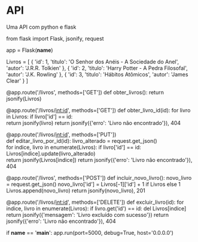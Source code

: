 # API
Uma API com python e flask


from flask import Flask, jsonify, request

app = Flask(__name__)

Livros = [
    {
        'id': 1,
        'titulo': 'O Senhor dos Anéis - A Sociedade do Anel',
        'autor': 'J.R.R. Tolkien'
    },
    {
        'id': 2,
        'titulo': 'Harry Potter - A Pedra Filosofal',
        'autor': 'J.K. Rowling'
    },
    {
        'id': 3,
        'titulo': 'Hábitos Atômicos',
        'autor': 'James Clear'
    }
]

@app.route('/livros', methods=['GET']) 
def obter_livros():
    return jsonify(Livros)

@app.route('/livros/<int:id>', methods=['GET']) 
def obter_livro_id(id):
    for livro in Livros:
        if livro['id'] == id:  
            return jsonify(livro)
    return jsonify({'erro': 'Livro não encontrado'}), 404  

@app.route('/livros/<int:id>', methods=['PUT'])  
def editar_livro_por_id(id):
    livro_alterado = request.get_json()  
    for indice, livro in enumerate(Livros): 
        if livro['id'] == id:
            Livros[indice].update(livro_alterado)  
            return jsonify(Livros[indice])
    return jsonify({'erro': 'Livro não encontrado'}), 404


@app.route('/livros', methods=['POST'])
def incluir_novo_livro():
    novo_livro = request.get_json()
    novo_livro['id'] = Livros[-1]['id'] + 1 if Livros else 1
    Livros.append(novo_livro)
    return jsonify(novo_livro), 201

@app.route('/livros/<int:id>', methods=['DELETE'])
def excluir_livro(id):
    for indice, livro in enumerate(Livros):
        if livro.get('id') == id:
            del Livros[indice]
            return jsonify({'mensagem': 'Livro excluído com sucesso'})
    return jsonify({'erro': 'Livro não encontrado'}), 404

if __name__ == '__main__':
    app.run(port=5000, debug=True, host='0.0.0.0')
